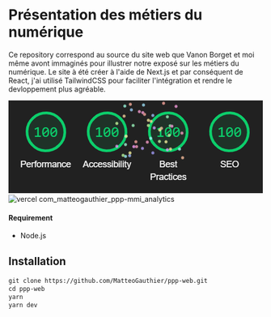 
# Présentation des métiers du numérique

Ce repository correspond au source du site web que Vanon Borget et moi même avont immaginés pour illustrer notre exposé sur les métiers du numérique. 
Le site à été créer à l'aide de Next.js et par conséquent de React, j'ai utilisé TailwindCSS pour faciliter l'intégration et rendre le devloppement plus agréable. 

![Lighthouse score](/public/images/lighthouse.png)
![vercel com_matteogauthier_ppp-mmi_analytics](https://user-images.githubusercontent.com/32040951/110101612-11b33d80-7da4-11eb-84ac-07d931497948.png)

#### Requirement

- Node.js

## Installation

```
git clone https://github.com/MatteoGauthier/ppp-web.git
cd ppp-web
yarn
yarn dev
```
